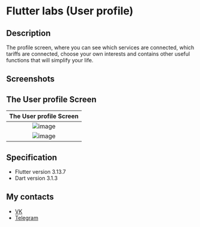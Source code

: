 # Flutter labs (User profile)
## Description
The profile screen, where you can see which services are connected, which tariffs are connected, choose your own interests and contains other useful functions that will simplify your life.
## Screenshots

## The User profile Screen

|                The User profile Screen                  |
|:-----------------------------------------------:|
| ![image](https://github.com/Liker4ik26/laba_flutter/assets/104251391/579ee835-acd3-41ce-9a69-0e9f8fc7d054)|
| ![image](https://github.com/Liker4ik26/laba_flutter/assets/104251391/88dd0efc-1890-4677-ad74-ba414f2b12d5)|

## Specification

* Flutter version 3.13.7
* Dart version 3.1.3

## My contacts
* [VK](https://vk.com/liker4ik50)
* [Telegram](https://t.me/Liker4ik50)

